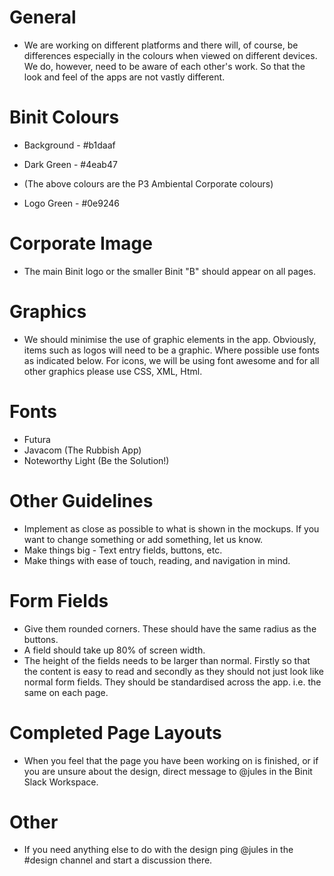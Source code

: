 # General

* We are working on different platforms and there will, of course, be differences especially in the colours when viewed on different devices. We do, however, need to be aware of each other's work. So that the look and feel of the apps are not vastly different.

# Binit Colours

* Background - #b1daaf
* Dark Green - #4eab47
* (The above colours are the P3 Ambiental Corporate colours)

* Logo Green - #0e9246

# Corporate Image
* The main Binit logo or the smaller Binit "B" should appear on all pages.

# Graphics

* We should minimise the use of graphic elements in the app. Obviously, items such as logos will need to be a graphic. Where possible use fonts as indicated below. For icons, we will be using font awesome and for all other graphics please use CSS, XML, Html. 

# Fonts

* Futura
* Javacom (The Rubbish App)
* Noteworthy Light (Be the Solution!)

# Other Guidelines

* Implement as close as possible to what is shown in the mockups. If you want to change something or add something, let us know. 
* Make things big - Text entry fields, buttons, etc.
* Make things with ease of touch, reading, and navigation in mind.

# Form Fields

* Give them rounded corners. These should have the same radius as the buttons.
* A field should take up 80% of screen width.
* The height of the fields needs to be larger than normal. Firstly so that the content is easy to read and secondly as they should not just look like normal form fields. They should be standardised across the app. i.e. the same on each page.

# Completed Page Layouts

* When you feel that the page you have been working on is finished, or if you are unsure about the design, direct message to @jules in the Binit Slack Workspace.

# Other

* If you need anything else to do with the design ping @jules in the #design channel and start a discussion there. 
